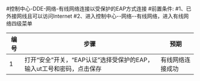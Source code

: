 #控制中心-DDE-网络-有线网络连接以受保护的EAP方式连接
#前置条件:
#1、已外接网线且可以访问Internet
#2、进入控制中心--网络--有线网络，进入有线网络四级菜单

| 编号 | 步骤                   | 预期                                                         |
| ----| ---------------------- | ------------------------------------------------------------ |
| 1   |打开“安全”开关，“EAP认证”选择受保护的EAP，输入ut工号和密码，点击保存 | 有线网络连接成功 |
